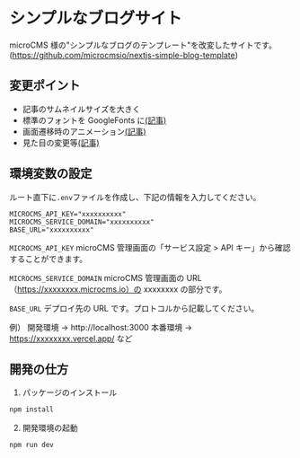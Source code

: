 # シンプルなブログサイト

microCMS 様の"シンプルなブログのテンプレート"を改変したサイトです。(https://github.com/microcmsio/nextjs-simple-blog-template)

## 変更ポイント

- 記事のサムネイルサイズを大きく
- 標準のフォントを GoogleFonts に[(記事)](https://merusite-iris-fla.vercel.app/articles/next_font)
- 画面遷移時のアニメーション[(記事)](https://merusite-iris-fla.vercel.app/articles/next_animation)
- 見た目の変更等[(記事)]()

## 環境変数の設定

ルート直下に`.env`ファイルを作成し、下記の情報を入力してください。

```
MICROCMS_API_KEY="xxxxxxxxxx"
MICROCMS_SERVICE_DOMAIN="xxxxxxxxxx"
BASE_URL="xxxxxxxxxx"
```

`MICROCMS_API_KEY`
microCMS 管理画面の「サービス設定 > API キー」から確認することができます。

`MICROCMS_SERVICE_DOMAIN`
microCMS 管理画面の URL（https://xxxxxxxx.microcms.io）の xxxxxxxx の部分です。

`BASE_URL`
デプロイ先の URL です。プロトコルから記載してください。

例）
開発環境 → http://localhost:3000
本番環境 → https://xxxxxxxx.vercel.app/ など

## 開発の仕方

1. パッケージのインストール

```bash
npm install
```

2. 開発環境の起動

```bash
npm run dev
```
